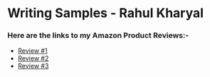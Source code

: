 # Writing Samples - Rahul Kharyal

### Here are the links to my Amazon Product Reviews:-
  * [Review #1](https://www.amazon.in/gp/customer-reviews/RY21HDTK7P120?ref=pf_ov_at_pdctrvw_srp)
  * [Review #2](https://www.amazon.in/gp/customer-reviews/R3JPUTBPQ109KG?ref=pf_ov_at_pdctrvw_srp)
  * [Review #3](https://www.amazon.in/gp/customer-reviews/R2DH5Y9EI9MFFQ?ref=pf_ov_at_pdctrvw_srp)
